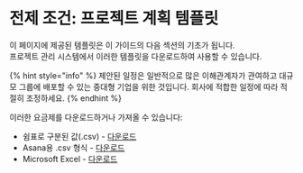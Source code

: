 # 전제 조건: 프로젝트 계획 템플릿

이 페이지에 제공된 템플릿은 이 가이드의 다음 섹션의 기초가 됩니다.\
프로젝트 관리 시스템에서 이러한 템플릿을 다운로드하여 사용할 수 있습니다.

{% hint style="info" %}
제안된 일정은 일반적으로 많은 이해관계자가 관여하고 대규모 그룹에 배포할 수 있는 중대형 기업을 위한 것입니다. 회사에 적합한 일정에 따라 적절히 조정하세요.
{% endhint %}

이러한 요금제를 다운로드하거나 가져올 수 있습니다:

* 쉼표로 구분된 값(.csv) - [다운로드](https://assets.ctfassets.net/4un77bcsnjzw/4ZqTPC5c3dOTdMpV57M2iv/1693e20fc574f0a242aabbf65d6c8cab/Enterprise_Implementation_Project_Plan.csv)
* Asana용 .csv 형식 - [다운로드](https://assets.ctfassets.net/4un77bcsnjzw/4YKntIk3LCgQR1md1WIBjj/070d180fb166cf5d456482810dd78bac/Enterprise_Implementation_Project_Plan_-_Asana.csv)
* Microsoft Excel - [다운로드](https://assets.ctfassets.net/4un77bcsnjzw/xjJcNkrxgHohUVrHfQwUw/30d142f0712693469360b19491abe58c/Enterprise_Implementation_Project_Plan.xlsx)
